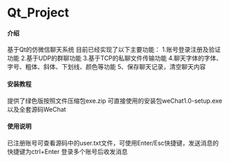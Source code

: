 # Qt_Project

#### 介绍
基于Qt的仿微信聊天系统
目前已经实现了以下主要功能：
1.账号登录注册及验证功能
2.基于UDP的群聊功能
3.基于TCP的私聊文件传输功能
4.聊天字体的字体、字号、粗体、斜体、下划线、颜色等功能
5、保存聊天记录，清空聊天内容

#### 安装教程

提供了绿色版按照文件压缩包exe.zip
可直接使用的安装包weChat1.0-setup.exe
以及全套源码WeChat

#### 使用说明

已注册账号可查看源码中的user.txt文件，可使用Enter/Esc快捷键，发送消息的快捷键为ctrl+Enter
登录多个账号后收发消息

